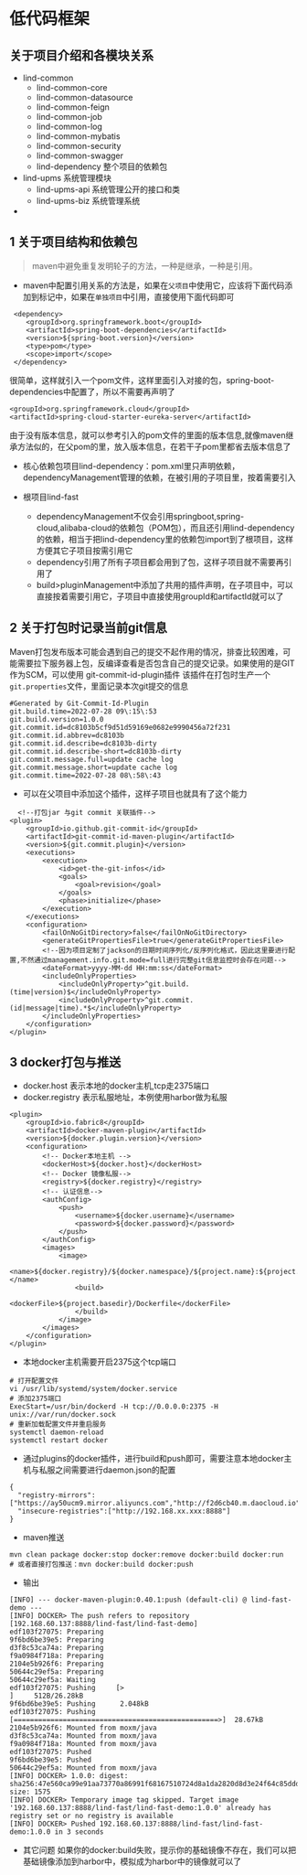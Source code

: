# 低代码框架
## 关于项目介绍和各模块关系
* lind-common
  * lind-common-core
  * lind-common-datasource
  * lind-common-feign
  * lind-common-job
  * lind-common-log
  * lind-common-mybatis
  * lind-common-security
  * lind-common-swagger
  * lind-dependency 整个项目的依赖包
* lind-upms 系统管理模块
  * lind-upms-api 系统管理公开的接口和类
  * lind-upms-biz 系统管理系统
* 
## 1 关于项目结构和依赖包
> maven中避免重复发明轮子的方法，一种是继承，一种是引用。
* maven中配置引用关系的方法是，如果在`父项目`中使用它，应该将下面代码添加到<dependencyManagement>标记中，如果在`单独项目`中引用，直接使用下面代码即可
```
 <dependency>
    <groupId>org.springframework.boot</groupId>
    <artifactId>spring-boot-dependencies</artifactId>
    <version>${spring-boot.version}</version>
    <type>pom</type>
    <scope>import</scope>
 </dependency>
```
很简单，这样就引入一个pom文件，这样<dependencies>里面引入对接的包，spring-boot-dependencies中配置了<version>，所以不需要再声明<version>了
```
<groupId>org.springframework.cloud</groupId>
<artifactId>spring-cloud-starter-eureka-server</artifactId>
```
由于没有版本信息，就可以参考引入的pom文件的<dependencyManagement>里面的版本信息,就像maven继承方法似的，在父pom的<dependencyManagement>里，放入版本信息，在若干子pom里都省去版本信息了

* 核心依赖包项目lind-dependency：pom.xml里只声明依赖，dependencyManagement管理的依赖，在被引用的子项目里，按着需要引入

* 根项目lind-fast
    * dependencyManagement不仅会引用springboot,spring-cloud,alibaba-cloud的依赖包（POM包），而且还引用lind-dependency的依赖，相当于把lind-dependency里的依赖包import到了根项目，这样方便其它子项目按需引用它
    * dependency引用了所有子项目都会用到了包，这样子项目就不需要再引用了
    * build>pluginManagement中添加了共用的插件声明，在子项目中，可以直接按着需要引用它，子项目中直接使用groupId和artifactId就可以了

## 2 关于打包时记录当前git信息
Maven打包发布版本可能会遇到自己的提交不起作用的情况，排查比较困难，可能需要拉下服务器上包，反编译查看是否包含自己的提交记录。如果使用的是GIT作为SCM，可以使用 git-commit-id-plugin插件
该插件在打包时生产一个`git.properties`文件，里面记录本次git提交的信息
```
#Generated by Git-Commit-Id-Plugin
git.build.time=2022-07-28 09\:15\:53
git.build.version=1.0.0
git.commit.id=dc8103b5cf9d51d59169e0682e9990456a72f231
git.commit.id.abbrev=dc8103b
git.commit.id.describe=dc8103b-dirty
git.commit.id.describe-short=dc8103b-dirty
git.commit.message.full=update cache log
git.commit.message.short=update cache log
git.commit.time=2022-07-28 08\:58\:43
```
* 可以在父项目中添加这个插件，这样子项目也就具有了这个能力
```
  <!--打包jar 与git commit 关联插件-->
<plugin>
    <groupId>io.github.git-commit-id</groupId>
    <artifactId>git-commit-id-maven-plugin</artifactId>
    <version>${git.commit.plugin}</version>
    <executions>
        <execution>
            <id>get-the-git-infos</id>
            <goals>
                <goal>revision</goal>
            </goals>
            <phase>initialize</phase>
        </execution>
    </executions>
    <configuration>
        <failOnNoGitDirectory>false</failOnNoGitDirectory>
        <generateGitPropertiesFile>true</generateGitPropertiesFile>
        <!--因为项目定制了jackson的日期时间序列化/反序列化格式，因此这里要进行配置,不然通过management.info.git.mode=full进行完整git信息监控时会存在问题-->
        <dateFormat>yyyy-MM-dd HH:mm:ss</dateFormat>
        <includeOnlyProperties>
            <includeOnlyProperty>^git.build.(time|version)$</includeOnlyProperty>
            <includeOnlyProperty>^git.commit.(id|message|time).*$</includeOnlyProperty>
        </includeOnlyProperties>
    </configuration>
</plugin>
```
## 3 docker打包与推送
* docker.host 表示本地的docker主机,tcp走2375端口
* docker.registry 表示私服地址，本例使用harbor做为私服
```
<plugin>
    <groupId>io.fabric8</groupId>
    <artifactId>docker-maven-plugin</artifactId>
    <version>${docker.plugin.version}</version>
    <configuration>
        <!-- Docker本地主机 -->
        <dockerHost>${docker.host}</dockerHost>
        <!-- Docker 镜像私服-->
        <registry>${docker.registry}</registry>
        <!-- 认证信息-->
        <authConfig>
            <push>
                <username>${docker.username}</username>
                <password>${docker.password}</password>
            </push>
        </authConfig>
        <images>
            <image>
                <name>${docker.registry}/${docker.namespace}/${project.name}:${project.version}</name>
                <build>
                    <dockerFile>${project.basedir}/Dockerfile</dockerFile>
                </build>
            </image>
        </images>
    </configuration>
</plugin>
```
* 本地docker主机需要开启2375这个tcp端口
```
# 打开配置文件
vi /usr/lib/systemd/system/docker.service
# 添加2375端口
ExecStart=/usr/bin/dockerd -H tcp://0.0.0.0:2375 -H unix://var/run/docker.sock
# 重新加载配置文件并重启服务
systemctl daemon-reload
systemctl restart docker
```
* 通过plugins的docker插件，进行build和push即可，需要注意本地docker主机与私服之间需要进行daemon.json的配置
```
{
  "registry-mirrors": ["https://ay50ucm9.mirror.aliyuncs.com","http://f2d6cb40.m.daocloud.io"],
  "insecure-registries":["http://192.168.xx.xxx:8888"]
}
```
* maven推送
```
mvn clean package docker:stop docker:remove docker:build docker:run
# 或者直接打包推送：mvn docker:build docker:push
```
* 输出
```
[INFO] --- docker-maven-plugin:0.40.1:push (default-cli) @ lind-fast-demo ---
[INFO] DOCKER> The push refers to repository [192.168.60.137:8888/lind-fast/lind-fast-demo]
edf103f27075: Preparing   
9f6bd6be39e5: Preparing   
d3f8c53ca74a: Preparing   
f9a0984f718a: Preparing   
2104e5b926f6: Preparing   
50644c29ef5a: Preparing   
50644c29ef5a: Waiting     
edf103f27075: Pushing     [>                                                  ]     512B/26.28kB
9f6bd6be39e5: Pushing      2.048kB
edf103f27075: Pushing     [==================================================>]  28.67kB
2104e5b926f6: Mounted from moxm/java 
d3f8c53ca74a: Mounted from moxm/java 
f9a0984f718a: Mounted from moxm/java 
edf103f27075: Pushed      
9f6bd6be39e5: Pushed      
50644c29ef5a: Mounted from moxm/java 
[INFO] DOCKER> 1.0.0: digest: sha256:47e560ca99e91aa73770a86991f68167510724d8a1da2820d8d3e24f64c85ddd size: 1575
[INFO] DOCKER> Temporary image tag skipped. Target image '192.168.60.137:8888/lind-fast/lind-fast-demo:1.0.0' already has registry set or no registry is available
[INFO] DOCKER> Pushed 192.168.60.137:8888/lind-fast/lind-fast-demo:1.0.0 in 3 seconds 
```
* 其它问题
如果你的docker:build失败，提示你的基础镜像不存在，我们可以把基础镜像添加到harbor中，模拟成为harbor中的镜像就可以了
